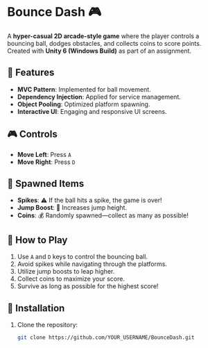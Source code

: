 # Bounce Dash 🎮

A **hyper-casual 2D arcade-style game** where the player controls a bouncing ball, dodges obstacles, and collects coins to score points. Created with **Unity 6 (Windows Build)** as part of an assignment.

## 📌 Features
- **MVC Pattern**: Implemented for ball movement.
- **Dependency Injection**: Applied for service management.
- **Object Pooling**: Optimized platform spawning.
- **Interactive UI**: Engaging and responsive UI screens.

## 🎮 Controls
- **Move Left**: Press `A`
- **Move Right**: Press `D`

## 🔹 Spawned Items
- **Spikes**: ⚠ If the ball hits a spike, the game is over!
- **Jump Boost**: 🚀 Increases jump height.
- **Coins**: 💰 Randomly spawned—collect as many as possible!

## 🔧 How to Play
1. Use `A` and `D` keys to control the bouncing ball.
2. Avoid spikes while navigating through the platforms.
3. Utilize jump boosts to leap higher.
4. Collect coins to maximize your score.
5. Survive as long as possible for the highest score!

## 🔗 Installation
1. Clone the repository:
   ```sh
   git clone https://github.com/YOUR_USERNAME/BounceDash.git



